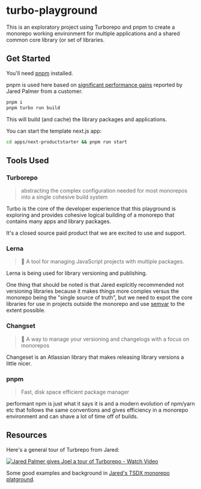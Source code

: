 # turbo-playground

This is an exploratory project using Turborepo and pnpm to create a monorepo working environment for multiple applications and a shared common core library (or set of libraries.



## Get Started

You'll need [pnpm](https://twitter.com/pnpmjs) installed.

pnpm is used here based on [significant performance gains](https://twitter.com/jaredpalmer/status/1422574985323950083?s=20) reported by Jared Palmer from a customer.

```bash
pnpm i
pnpm turbo run build
```

This will build (and cache) the library packages and applications.

You can start the template next.js app:

```bash
cd apps/next-productstarter && pnpm run start
```

## Tools Used

### Turborepo

> abstracting the complex configuration needed for most monorepos into a single cohesive build system

Turbo is the core of the developer experience that this playground is exploring and provides cohesive logical building of a monorepo that contains many apps and library packages.

It's a closed source paid product that we are excited to use and support.

### Lerna

> 🐉 A tool for managing JavaScript projects with multiple packages.

Lerna is being used for library versioning and publishing.

One thing that should be noted is that Jared explcitly recommended not versioning libraries because it makes things more complex versus the monorepo being the "single source of truth", but we need to expot the core libraries for use in projects outside the monorepo and use [semvar](https://semver.org/) to the extent possible.

### Changset

> 🦋 A way to manage your versioning and changelogs with a focus on monorepos

Changeset is an Atlassian library that makes releasing library versions a little nicer.

### pnpm

> Fast, disk space efficient package manager

performant npm is just what it says it is and a modern evolution of npm/yarn etc that follows the same conventions and gives efficiency in a monorepo environment and can shave a lot of time off of builds.

## Resources

Here's a general tour of Turbrepo from Jared:

[![Jared Palmer gives Joel a tour of Turborepo - Watch Video](https://cdn.loom.com/sessions/thumbnails/6be074dc590d44b192ab7e126f04c36b-with-play.gif)](https://www.loom.com/embed/6be074dc590d44b192ab7e126f04c36b)

Some good examples and background in [Jared's TSDX monorepo platground](https://github.com/jaredpalmer/tsdx-monorepo).
